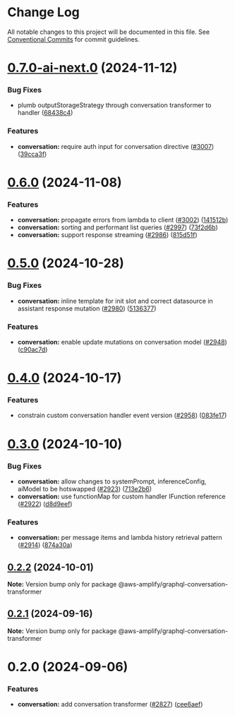 # Change Log

All notable changes to this project will be documented in this file.
See [Conventional Commits](https://conventionalcommits.org) for commit guidelines.

# [0.7.0-ai-next.0](https://github.com/aws-amplify/amplify-category-api/compare/@aws-amplify/graphql-conversation-transformer@0.6.0...@aws-amplify/graphql-conversation-transformer@0.7.0-ai-next.0) (2024-11-12)

### Bug Fixes

- plumb outputStorageStrategy through conversation transformer to handler ([68438c4](https://github.com/aws-amplify/amplify-category-api/commit/68438c4d524dd619990b3784dcb4888ee0b5d091))

### Features

- **conversation:** require auth input for conversation directive ([#3007](https://github.com/aws-amplify/amplify-category-api/issues/3007)) ([39cca3f](https://github.com/aws-amplify/amplify-category-api/commit/39cca3f18d02e9092828901ba799932f6e77f232))

# [0.6.0](https://github.com/aws-amplify/amplify-category-api/compare/@aws-amplify/graphql-conversation-transformer@0.5.0...@aws-amplify/graphql-conversation-transformer@0.6.0) (2024-11-08)

### Features

- **conversation:** propagate errors from lambda to client ([#3002](https://github.com/aws-amplify/amplify-category-api/issues/3002)) ([141512b](https://github.com/aws-amplify/amplify-category-api/commit/141512bf228a2afdbfc124023730ff76d1b65a04))
- **conversation:** sorting and performant list queries ([#2997](https://github.com/aws-amplify/amplify-category-api/issues/2997)) ([73f2d6b](https://github.com/aws-amplify/amplify-category-api/commit/73f2d6b7026df34ba4b9b88722925bc7d853ab60))
- **conversation:** support response streaming ([#2986](https://github.com/aws-amplify/amplify-category-api/issues/2986)) ([815d51f](https://github.com/aws-amplify/amplify-category-api/commit/815d51fcd6fd105614f879271f21a307affe8c9d))

# [0.5.0](https://github.com/aws-amplify/amplify-category-api/compare/@aws-amplify/graphql-conversation-transformer@0.4.0...@aws-amplify/graphql-conversation-transformer@0.5.0) (2024-10-28)

### Bug Fixes

- **conversation:** inline template for init slot and correct datasource in assistant response mutation ([#2980](https://github.com/aws-amplify/amplify-category-api/issues/2980)) ([5136377](https://github.com/aws-amplify/amplify-category-api/commit/513637700ab5f1b42a9e62de1b00e63d0b8f47c3))

### Features

- **conversation:** enable update mutations on conversation model ([#2948](https://github.com/aws-amplify/amplify-category-api/issues/2948)) ([c90ac7d](https://github.com/aws-amplify/amplify-category-api/commit/c90ac7d9aad6ac2a9b30d44e65211b689d2c7109))

# [0.4.0](https://github.com/aws-amplify/amplify-category-api/compare/@aws-amplify/graphql-conversation-transformer@0.3.0...@aws-amplify/graphql-conversation-transformer@0.4.0) (2024-10-17)

### Features

- constrain custom conversation handler event version ([#2958](https://github.com/aws-amplify/amplify-category-api/issues/2958)) ([083fe17](https://github.com/aws-amplify/amplify-category-api/commit/083fe173e32a06976300b36c20d91e3c55d19f2a))

# [0.3.0](https://github.com/aws-amplify/amplify-category-api/compare/@aws-amplify/graphql-conversation-transformer@0.2.2...@aws-amplify/graphql-conversation-transformer@0.3.0) (2024-10-10)

### Bug Fixes

- **conversation:** allow changes to systemPrompt, inferenceConfig, aiModel to be hotswapped ([#2923](https://github.com/aws-amplify/amplify-category-api/issues/2923)) ([713e2b6](https://github.com/aws-amplify/amplify-category-api/commit/713e2b6d52fd17ba29968934e416604564a0132f))
- **conversation:** use functionMap for custom handler IFunction reference ([#2922](https://github.com/aws-amplify/amplify-category-api/issues/2922)) ([d8d9eef](https://github.com/aws-amplify/amplify-category-api/commit/d8d9eefedc5ac411c9dc358a62c2461cfbb6a98a))

### Features

- **conversation:** per message items and lambda history retrieval pattern ([#2914](https://github.com/aws-amplify/amplify-category-api/issues/2914)) ([874a30a](https://github.com/aws-amplify/amplify-category-api/commit/874a30ace18885f63c6be3274f32e4331bca98ed))

## [0.2.2](https://github.com/aws-amplify/amplify-category-api/compare/@aws-amplify/graphql-conversation-transformer@0.2.1...@aws-amplify/graphql-conversation-transformer@0.2.2) (2024-10-01)

**Note:** Version bump only for package @aws-amplify/graphql-conversation-transformer

## [0.2.1](https://github.com/aws-amplify/amplify-category-api/compare/@aws-amplify/graphql-conversation-transformer@0.2.0...@aws-amplify/graphql-conversation-transformer@0.2.1) (2024-09-16)

**Note:** Version bump only for package @aws-amplify/graphql-conversation-transformer

# 0.2.0 (2024-09-06)

### Features

- **conversation:** add conversation transformer ([#2827](https://github.com/aws-amplify/amplify-category-api/issues/2827)) ([cee6aef](https://github.com/aws-amplify/amplify-category-api/commit/cee6aef1358293fe51909a64d1cf9941afc46aba))
